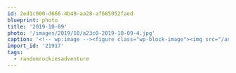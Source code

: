 ```yaml
---
id: 2ed1c000-d666-4b49-aa28-af685052faed
blueprint: photo
title: '2019-10-09'
photo: '/images/2019/10/a23c0-2019-10-09-4.jpg'
caption: '<!-- wp:image --><figure class="wp-block-image"><img src="/assets/images/2019/10/ad8f3-2019-10-09-1.jpg" /></figure><!-- /wp:image --><!-- wp:image --><figure class="wp-block-image"><img src="/assets/images/2019/10/41f2d-2019-10-09-2.jpg" /></figure><!-- /wp:image --><!-- wp:image --><figure class="wp-block-image"><img src="/assets/images/2019/10/5c937-2019-10-09-3.jpg" /></figure><!-- /wp:image --><!-- wp:image --><figure class="wp-block-image"><img src="/assets/images/2019/10/a23c0-2019-10-09-4.jpg" /></figure><!-- /wp:image --><!-- wp:paragraph --><p>Day 4/5 of #randomrockiesadventure was mainly food resupply and getting the Sprinter better equipped for -15C. Still, I managed to sneak in a quick run on the Mountain Shadows trail network just before sunset. Itâs always amazing how much the trails can change in just a few km.</p><!-- /wp:paragraph -->'
import_id: '21917'
tags:
  - randomrockiesadventure
---
```

